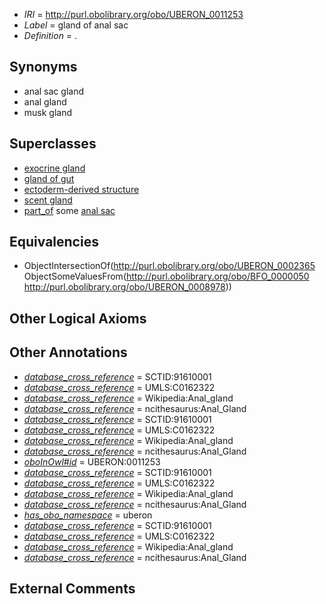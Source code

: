  * *IRI* = http://purl.obolibrary.org/obo/UBERON_0011253
 * *Label* = gland of anal sac
 * *Definition* = .

## Synonyms

 * anal sac gland
 * anal gland
 * musk gland

## Superclasses

 * [exocrine gland](../../UBERON/65/UBERON_0002365.md)
 * [gland of gut](../../UBERON/08/UBERON_0003408.md)
 * [ectoderm-derived structure](../../UBERON/21/UBERON_0004121.md)
 * [scent gland](../../UBERON/52/UBERON_0011252.md)
 * [part_of](../../BFO/50/BFO_0000050.md) some [anal sac](../../UBERON/78/UBERON_0008978.md)

## Equivalencies

 * ObjectIntersectionOf(<http://purl.obolibrary.org/obo/UBERON_0002365> ObjectSomeValuesFrom(<http://purl.obolibrary.org/obo/BFO_0000050> <http://purl.obolibrary.org/obo/UBERON_0008978>))

## Other Logical Axioms


## Other Annotations

 * *[database_cross_reference](../../ef/oboInOwl#hasDbXref.md)* = SCTID:91610001
 * *[database_cross_reference](../../ef/oboInOwl#hasDbXref.md)* = UMLS:C0162322
 * *[database_cross_reference](../../ef/oboInOwl#hasDbXref.md)* = Wikipedia:Anal_gland
 * *[database_cross_reference](../../ef/oboInOwl#hasDbXref.md)* = ncithesaurus:Anal_Gland
 * *[database_cross_reference](../../ef/oboInOwl#hasDbXref.md)* = SCTID:91610001
 * *[database_cross_reference](../../ef/oboInOwl#hasDbXref.md)* = UMLS:C0162322
 * *[database_cross_reference](../../ef/oboInOwl#hasDbXref.md)* = Wikipedia:Anal_gland
 * *[database_cross_reference](../../ef/oboInOwl#hasDbXref.md)* = ncithesaurus:Anal_Gland
 * *[oboInOwl#id](../../id/oboInOwl#id.md)* = UBERON:0011253
 * *[database_cross_reference](../../ef/oboInOwl#hasDbXref.md)* = SCTID:91610001
 * *[database_cross_reference](../../ef/oboInOwl#hasDbXref.md)* = UMLS:C0162322
 * *[database_cross_reference](../../ef/oboInOwl#hasDbXref.md)* = Wikipedia:Anal_gland
 * *[database_cross_reference](../../ef/oboInOwl#hasDbXref.md)* = ncithesaurus:Anal_Gland
 * *[has_obo_namespace](../../ce/oboInOwl#hasOBONamespace.md)* = uberon
 * *[database_cross_reference](../../ef/oboInOwl#hasDbXref.md)* = SCTID:91610001
 * *[database_cross_reference](../../ef/oboInOwl#hasDbXref.md)* = UMLS:C0162322
 * *[database_cross_reference](../../ef/oboInOwl#hasDbXref.md)* = Wikipedia:Anal_gland
 * *[database_cross_reference](../../ef/oboInOwl#hasDbXref.md)* = ncithesaurus:Anal_Gland

## External Comments

